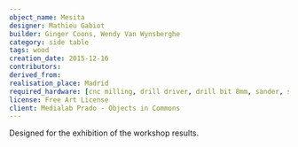 ```yaml
---
object_name: Mesita
designer: Mathieu Gabiot
builder: Ginger Coons, Wendy Van Wynsberghe
category: side table
tags: wood
creation_date: 2015-12-16
contributors:
derived_from:
realisation_place: Madrid
required_hardware: [cnc milling, drill driver, drill bit 8mm, sander, sand paper, dowels]
license: Free Art License
client: Medialab Prado - Objects in Commons
---
```


Designed for the exhibition of the workshop results.
